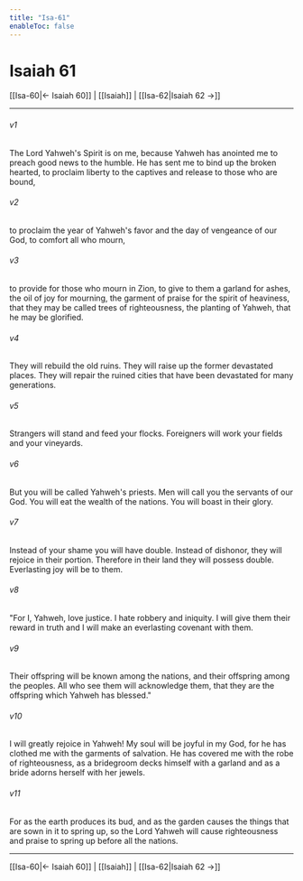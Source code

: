 ```yaml
---
title: "Isa-61"
enableToc: false
---
```

# Isaiah 61

[[Isa-60|← Isaiah 60]] | [[Isaiah]] | [[Isa-62|Isaiah 62 →]]
***



###### v1 
The Lord Yahweh's Spirit is on me, because Yahweh has anointed me to preach good news to the humble. He has sent me to bind up the broken hearted, to proclaim liberty to the captives and release to those who are bound, 

###### v2 
to proclaim the year of Yahweh's favor and the day of vengeance of our God, to comfort all who mourn, 

###### v3 
to provide for those who mourn in Zion, to give to them a garland for ashes, the oil of joy for mourning, the garment of praise for the spirit of heaviness, that they may be called trees of righteousness, the planting of Yahweh, that he may be glorified. 

###### v4 
They will rebuild the old ruins. They will raise up the former devastated places. They will repair the ruined cities that have been devastated for many generations. 

###### v5 
Strangers will stand and feed your flocks. Foreigners will work your fields and your vineyards. 

###### v6 
But you will be called Yahweh's priests. Men will call you the servants of our God. You will eat the wealth of the nations. You will boast in their glory. 

###### v7 
Instead of your shame you will have double. Instead of dishonor, they will rejoice in their portion. Therefore in their land they will possess double. Everlasting joy will be to them. 

###### v8 
"For I, Yahweh, love justice. I hate robbery and iniquity. I will give them their reward in truth and I will make an everlasting covenant with them. 

###### v9 
Their offspring will be known among the nations, and their offspring among the peoples. All who see them will acknowledge them, that they are the offspring which Yahweh has blessed." 

###### v10 
I will greatly rejoice in Yahweh! My soul will be joyful in my God, for he has clothed me with the garments of salvation. He has covered me with the robe of righteousness, as a bridegroom decks himself with a garland and as a bride adorns herself with her jewels. 

###### v11 
For as the earth produces its bud, and as the garden causes the things that are sown in it to spring up, so the Lord Yahweh will cause righteousness and praise to spring up before all the nations.

***
[[Isa-60|← Isaiah 60]] | [[Isaiah]] | [[Isa-62|Isaiah 62 →]]
